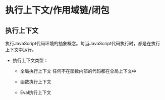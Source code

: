 # 执行上下文/作用域链/闭包

## 执行上下文
执行JavaScript代码环境的抽象概念。每当JavaScript代码执行时，都是在执行上下文中运行。

- 执行上下文类型：
   - 全局执行上下文
     任何不在函数内部的代码都在全局上下文中
      
   - 函数执行上下文
   - Eval执行上下文
